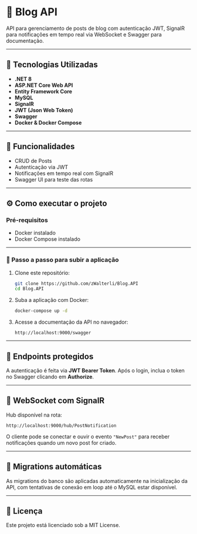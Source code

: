 # 📘 Blog API

API para gerenciamento de posts de blog com autenticação JWT, SignalR para notificações em tempo real via WebSocket e Swagger para documentação.

---

## 🚀 Tecnologias Utilizadas

- **.NET 8**
- **ASP.NET Core Web API**
- **Entity Framework Core**
- **MySQL**
- **SignalR**
- **JWT (Json Web Token)**
- **Swagger**
- **Docker & Docker Compose**

---

## 🧩 Funcionalidades

- CRUD de Posts
- Autenticação via JWT
- Notificações em tempo real com SignalR
- Swagger UI para teste das rotas

---

## ⚙️ Como executar o projeto

### Pré-requisitos

- Docker instalado
- Docker Compose instalado

---

### 🔧 Passo a passo para subir a aplicação

1. Clone este repositório:

   ```bash
   git clone https://github.com/zWalterli/Blog.API
   cd Blog.API
   ```

2. Suba a aplicação com Docker:

   ```bash
   docker-compose up -d
   ```

3. Acesse a documentação da API no navegador:
   ```
   http://localhost:9000/swagger
   ```

---

## 🔐 Endpoints protegidos

A autenticação é feita via **JWT Bearer Token**. Após o login, inclua o token no Swagger clicando em **Authorize**.

---

## 📡 WebSocket com SignalR

Hub disponível na rota:

```
http://localhost:9000/hub/PostNotification
```

O cliente pode se conectar e ouvir o evento `"NewPost"` para receber notificações quando um novo post for criado.

---

## 🧪 Migrations automáticas

As migrations do banco são aplicadas automaticamente na inicialização da API, com tentativas de conexão em loop até o MySQL estar disponível.

---

## 📄 Licença

Este projeto está licenciado sob a MIT License.
